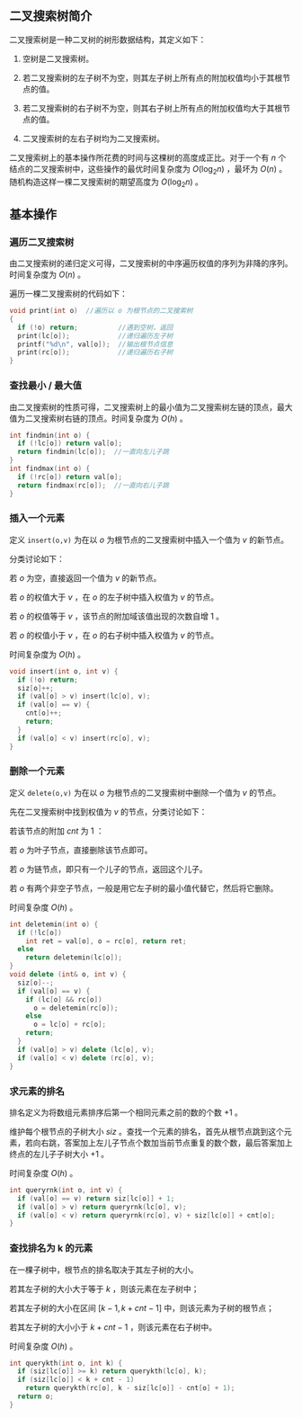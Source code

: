 ## 二叉搜索树简介

二叉搜索树是一种二叉树的树形数据结构，其定义如下：

1.  空树是二叉搜索树。

2.  若二叉搜索树的左子树不为空，则其左子树上所有点的附加权值均小于其根节点的值。

3.  若二叉搜索树的右子树不为空，则其右子树上所有点的附加权值均大于其根节点的值。

4.  二叉搜索树的左右子树均为二叉搜索树。

二叉搜索树上的基本操作所花费的时间与这棵树的高度成正比。对于一个有 $n$ 个结点的二叉搜索树中，这些操作的最优时间复杂度为 $O(\log_2 n)$ ，最坏为 $O(n)$ 。随机构造这样一棵二叉搜索树的期望高度为 $O(\log_2 n)$ 。

## 基本操作

### 遍历二叉搜索树

由二叉搜索树的递归定义可得，二叉搜索树的中序遍历权值的序列为非降的序列。时间复杂度为 $O(n)$ 。

遍历一棵二叉搜索树的代码如下：

```cpp
void print(int o)  //遍历以 o 为根节点的二叉搜索树
{
  if (!o) return;          //遇到空树，返回
  print(lc[o]);            //递归遍历左子树
  printf("%d\n", val[o]);  //输出根节点信息
  print(rc[o]);            //递归遍历右子树
}
```

### 查找最小 / 最大值

由二叉搜索树的性质可得，二叉搜索树上的最小值为二叉搜索树左链的顶点，最大值为二叉搜索树右链的顶点。时间复杂度为 $O(h)$ 。

```cpp
int findmin(int o) {
  if (!lc[o]) return val[o];
  return findmin(lc[o]);  //一直向左儿子跳
}
int findmax(int o) {
  if (!rc[o]) return val[o];
  return findmax(rc[o]);  //一直向右儿子跳
}
```

### 插入一个元素

定义 `insert(o,v)` 为在以 $o$ 为根节点的二叉搜索树中插入一个值为 $v$ 的新节点。

分类讨论如下：

若 $o$ 为空，直接返回一个值为 $v$ 的新节点。

若 $o$ 的权值大于 $v$ ，在 $o$ 的左子树中插入权值为 $v$ 的节点。

若 $o$ 的权值等于 $v$ ，该节点的附加域该值出现的次数自增 $1$ 。

若 $o$ 的权值小于 $v$ ，在 $o$ 的右子树中插入权值为 $v$ 的节点。

时间复杂度为 $O(h)$ 。

```cpp
void insert(int o, int v) {
  if (!o) return;
  siz[o]++;
  if (val[o] > v) insert(lc[o], v);
  if (val[o] == v) {
    cnt[o]++;
    return;
  }
  if (val[o] < v) insert(rc[o], v);
}
```

### 删除一个元素

定义 `delete(o,v)` 为在以 $o$ 为根节点的二叉搜索树中删除一个值为 $v$ 的节点。

先在二叉搜索树中找到权值为 $v$ 的节点，分类讨论如下：

若该节点的附加 $cnt$ 为 $1$ ：

若 $o$ 为叶子节点，直接删除该节点即可。

若 $o$ 为链节点，即只有一个儿子的节点，返回这个儿子。

若 $o$ 有两个非空子节点，一般是用它左子树的最小值代替它，然后将它删除。

时间复杂度 $O(h)$ 。

```cpp
int deletemin(int o) {
  if (!lc[o])
    int ret = val[o], o = rc[o], return ret;
  else
    return deletemin(lc[o]);
}
void delete (int& o, int v) {
  siz[o]--;
  if (val[o] == v) {
    if (lc[o] && rc[o])
      o = deletemin(rc[o]);
    else
      o = lc[o] + rc[o];
    return;
  }
  if (val[o] > v) delete (lc[o], v);
  if (val[o] < v) delete (rc[o], v);
}
```

### 求元素的排名

排名定义为将数组元素排序后第一个相同元素之前的数的个数 $+1$ 。

维护每个根节点的子树大小 $siz$ 。查找一个元素的排名，首先从根节点跳到这个元素，若向右跳，答案加上左儿子节点个数加当前节点重复的数个数，最后答案加上终点的左儿子子树大小 $+1$ 。

时间复杂度 $O(h)$ 。

```cpp
int queryrnk(int o, int v) {
  if (val[o] == v) return siz[lc[o]] + 1;
  if (val[o] > v) return queryrnk(lc[o], v);
  if (val[o] < v) return queryrnk(rc[o], v) + siz[lc[o]] + cnt[o];
}
```

### 查找排名为 k 的元素

在一棵子树中，根节点的排名取决于其左子树的大小。

若其左子树的大小大于等于 $k$ ，则该元素在左子树中；

若其左子树的大小在区间 $[k-1,k+cnt-1]$ 中，则该元素为子树的根节点；

若其左子树的大小小于 $k+cnt-1$ ，则该元素在右子树中。

时间复杂度 $O(h)$ 。

```cpp
int querykth(int o, int k) {
  if (siz[lc[o]] >= k) return querykth(lc[o], k);
  if (siz[lc[o]] < k + cnt - 1)
    return querykth(rc[o], k - siz[lc[o]] - cnt[o] + 1);
  return o;
}
```
